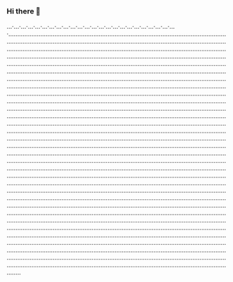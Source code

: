 ### Hi there 👋

…·…·…·…·…·…·…·…·…·…·…·…·…·…·…·…·…·…·…·…·…·…·…·…·.......................................................................................................................................................................................................................................................................................................................................................................................................................................................................................................................................................................................................................................................................................................................................................................................................................................................................................................................................................................................................................................................................................................................................................................................................................................................................................................................................................................................................................................................................................................................................................................................................................................................................................................................................................................................................................................................................................................................................................................................................................................................................................................................................................................................................................................................................................................................................................................................................................................................................................................................................................................................................................................................................................................................................................................................................................................................................................................................................................................................................................................................................................................................................................................................................................................................................................................................................................................................................................................................................................................................................................................................................................................................................................................................................................................................................................................................................................................................................................................................................................................................................................................................................